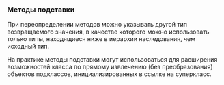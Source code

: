 ### Методы подставки
При переопределении методов можно указывать другой тип возвращаемого значения, в качестве которого можно использовать только типы, находящиеся ниже в иерархии наследования, чем исходный тип.

На практике методы подставки могут использоваться для расширения возможностей класса по прямому извлечению (без преобразования) объектов подклассов, инициализированных в ссылке на суперкласс.